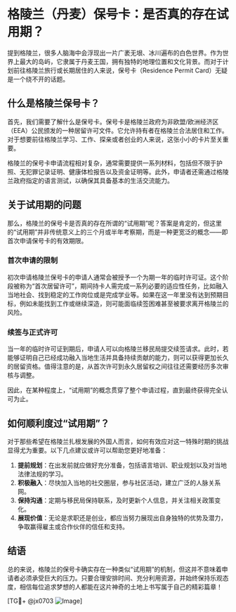 # 格陵兰（丹麦）保号卡：是否真的存在试用期？

提到格陵兰，很多人脑海中会浮现出一片广袤无垠、冰川遍布的白色世界。作为世界上最大的岛屿，它隶属于丹麦王国，拥有独特的地理位置和文化背景。而对于计划前往格陵兰旅行或长期居住的人来说，保号卡（Residence Permit Card）无疑是一个绕不开的话题。

## 什么是格陵兰保号卡？

首先，我们需要了解什么是保号卡。保号卡是格陵兰政府为非欧盟/欧洲经济区（EEA）公民颁发的一种居留许可文件。它允许持有者在格陵兰合法居住和工作。对于想要前往格陵兰学习、工作、探亲或者创业的人来说，这张小小的卡片至关重要。

格陵兰的保号卡申请流程相对复杂，通常需要提供一系列材料，包括但不限于护照、无犯罪记录证明、健康体检报告以及资金证明等。此外，申请者还需通过格陵兰政府指定的语言测试，以确保其具备基本的生活交流能力。

## 关于试用期的问题

那么，格陵兰的保号卡是否真的存在所谓的“试用期”呢？答案是肯定的，但这里的“试用期”并非传统意义上的三个月或半年考察期，而是一种更宽泛的概念——即首次申请保号卡的有效期限。

### 首次申请的限制

初次申请格陵兰保号卡的申请人通常会被授予一个为期一年的临时许可证。这个阶段被称为“首次居留许可”，期间持卡人需完成一系列必要的适应性任务，比如融入当地社会、找到稳定的工作岗位或是完成学业等。如果在这一年里没有达到预期目标，例如未能找到工作或继续深造，则可能面临续签困难甚至被要求离开格陵兰的风险。

### 续签与正式许可

当一年的临时许可证到期后，申请人可以向格陵兰移民局提交续签请求。此时，若能够证明自己已经成功融入当地生活并具备持续贡献的能力，则可以获得更加长久的居留资格。值得注意的是，从首次许可到永久居留权之间往往还需要经历多次审核与调整。

因此，在某种程度上，“试用期”的概念贯穿了整个申请过程，直到最终获得完全认可为止。

## 如何顺利度过“试用期”？

对于那些希望在格陵兰扎根发展的外国人而言，如何有效应对这一特殊时期的挑战显得尤为重要。以下几点建议或许可以帮助您更好地准备：

1. **提前规划**：在出发前就应做好充分准备，包括语言培训、职业规划以及对当地法律法规的学习。
2. **积极融入**：尽快加入当地的社交圈层，参与社区活动，建立广泛的人脉关系网。
3. **保持沟通**：定期与移民局保持联系，及时更新个人信息，并关注相关政策变化。
4. **展现价值**：无论是求职还是创业，都应当努力展现出自身独特的优势及潜力，争取赢得雇主或合作伙伴的信任和支持。

## 结语

总的来说，格陵兰的保号卡确实存在一种类似“试用期”的机制，但这并不意味着申请者必须承受巨大的压力。只要合理安排时间、充分利用资源，并始终保持乐观态度，相信每位追求梦想的人都能在这片神奇的土地上书写属于自己的精彩篇章！

[TG💪+ @jx0703 ![Image](https://github.com/user-attachments/assets/dbca1d08-cadb-493c-b0ec-ad6f7a83f270)]